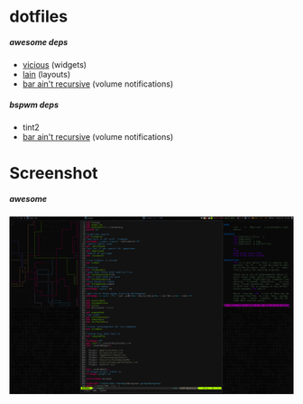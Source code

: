 dotfiles
=====

##### awesome deps
* [vicious](http://git.sysphere.org/vicious/) (widgets)
* [lain](https://github.com/copycat-killer/lain) (layouts)
* [bar ain't recursive](https://github.com/lemonboy/bar) (volume notifications)

##### bspwm deps
* tint2
* [bar ain't recursive](https://github.com/lemonboy/bar) (volume notifications)

Screenshot
=====

##### awesome
![awesome screenshot](https://raw.githubusercontent.com/zainin/linux-dotfiles/master/screen-awesome.png)
